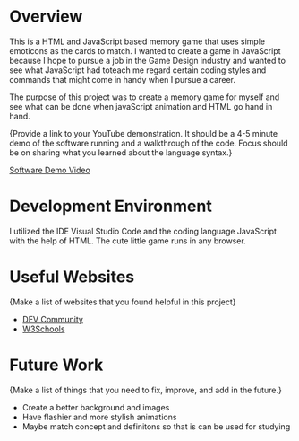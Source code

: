 # Overview

This is a HTML and JavaScript based memory game that uses simple emoticons as the cards to match. I wanted to create a game in JavaScript because I hope to pursue a job in the Game Design industry and wanted to see what JavaScript had toteach me regard certain coding styles and commands that might come in handy when I pursue a career.

The purpose of this project was to create a memory game for myself and see what can be done when javaScript animation and HTML go hand in hand.

{Provide a link to your YouTube demonstration. It should be a 4-5 minute demo of the software running and a walkthrough of the code. Focus should be on sharing what you learned about the language syntax.}

[Software Demo Video](https://youtu.be/igowTV7IEgY)

# Development Environment

I utilized the IDE Visual Studio Code and the coding language JavaScript with the help of HTML. The cute little game runs in any browser.


# Useful Websites

{Make a list of websites that you found helpful in this project}

- [DEV Community](https://dev.to/javascriptacademy/creating-a-memory-card-game-with-html-css-and-javascript-57g1)
- [W3Schools](https://www.w3schools.com/js/)

# Future Work

{Make a list of things that you need to fix, improve, and add in the future.}

- Create a better background and images
- Have flashier and more stylish animations
- Maybe match concept and definitons so that is can be used for studying
